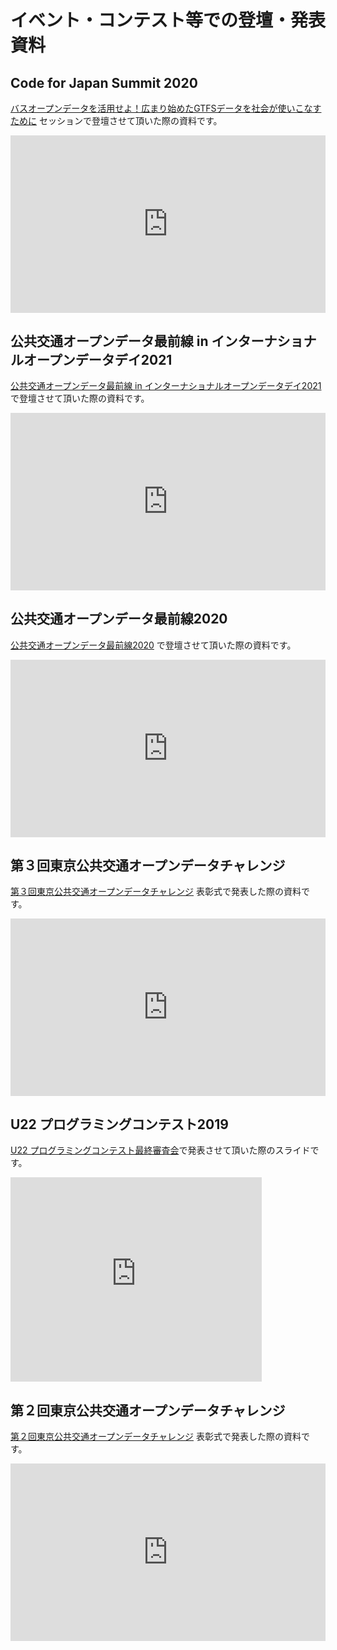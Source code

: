 # イベント・コンテスト等での登壇・発表資料

## Code for Japan Summit 2020

[バスオープンデータを活用せよ！広まり始めたGTFSデータを社会が使いこなすために](https://summit2020.code4japan.org/programs/) セッションで登壇させて頂いた際の資料です。

<div style="position: relative; width: 100%; height: 0; padding-bottom: 56.25%;">
  <iframe src="https://github.com/takoyaki-3/takoyaki3-com-data/contents/slide/Code For Japan 2020 takoyaki3.pdf" style="position: absolute; top: 0; left: 0; width: 100%; height: 100%;" frameborder="0"></iframe>
</div>

## 公共交通オープンデータ最前線 in インターナショナルオープンデータデイ2021

[公共交通オープンデータ最前線 in インターナショナルオープンデータデイ2021](https://www.gtfs.jp/blog/iodd2021/)で登壇させて頂いた際の資料です。

<div style="position: relative; width: 100%; height: 0; padding-bottom: 56.25%;">
  <iframe src="https://github.com/takoyaki-3/takoyaki3-com-data/contents/slide/bus-timetable-app.pdf" style="position: absolute; top: 0; left: 0; width: 100%; height: 100%;" frameborder="0"></iframe>
</div>

## 公共交通オープンデータ最前線2020

[公共交通オープンデータ最前線2020](https://www.gtfs.jp/blog/opendata2020/) で登壇させて頂いた際の資料です。

<div style="position: relative; width: 100%; height: 0; padding-bottom: 56.25%;">
  <iframe src="https://github.com/takoyaki-3/takoyaki3-com-data/contents/slide/第四回交通ジオサミット.pdf" style="position: absolute; top: 0; left: 0; width: 100%; height: 100%;" frameborder="0"></iframe>
</div>

## 第３回東京公共交通オープンデータチャレンジ

[第３回東京公共交通オープンデータチャレンジ](https://tokyochallenge.odpt.org/2019/) 表彰式で発表した際の資料です。

<div style="position: relative; width: 100%; height: 0; padding-bottom: 56.25%;">
  <iframe src="https://github.com/takoyaki-3/takoyaki3-com-data/contents/slide/いついく、くらべる.pdf" style="position: absolute; top: 0; left: 0; width: 100%; height: 100%;" frameborder="0"></iframe>
</div>

## U22 プログラミングコンテスト2019

[U22 プログラミングコンテスト最終審査会](https://u22procon.com/2019/)で発表させて頂いた際のスライドです。

<iframe src="https://onedrive.live.com/embed?resid=3689D82C6C84F0E0%2122952&amp;authkey=%21AH8TwZ4KBJZXjz4&amp;em=2&amp;wdAr=1.7777777777777777&amp;Embed=1" width="402px" height="327px" frameborder="0">これは、<a target="_blank" href="https://office.com/webapps">Office</a> の機能を利用した、<a target="_blank" href="https://office.com">Microsoft Office</a> の埋め込み型のプレゼンテーションです。</iframe>

## 第２回東京公共交通オープンデータチャレンジ

[第２回東京公共交通オープンデータチャレンジ](https://tokyochallenge.odpt.org/2018/) 表彰式で発表した際の資料です。

<div style="position: relative; width: 100%; height: 0; padding-bottom: 56.25%;">
  <iframe src="https://github.com/takoyaki-3/takoyaki3-com-data/contents/slide/WorkerStep表彰式発表会.pdf" style="position: absolute; top: 0; left: 0; width: 100%; height: 100%;" frameborder="0"></iframe>
</div>
